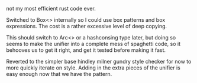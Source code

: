 not my most efficient rust code ever.

Switched to Box<> internally so I could use box patterns and box expressions. The cost is a rather excessive level of deep copying.

This should switch to Arc<> or a hashconsing type later, but doing so seems to make the unifier into a complete mess of spaghetti code, so it behooves us to get it right, and get it tested before making it fast.

Reverted to the simpler base hindley milner gundry style checker for now to more quickly iterate on style. Adding in the extra pieces of the unifier is easy enough now that we have the pattern.